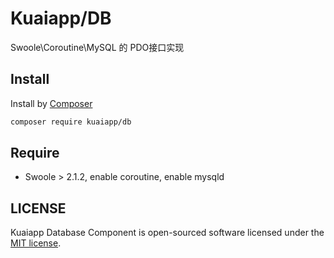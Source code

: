 # Kuaiapp/DB

Swoole\Coroutine\MySQL 的 PDO接口实现

## Install

Install by [Composer](https://getcomposer.org)  

```bash
composer require kuaiapp/db
```

## Require

- Swoole > 2.1.2, enable coroutine, enable mysqld


## LICENSE

Kuaiapp Database Component is open-sourced software licensed under the [MIT license](LICENSE).

